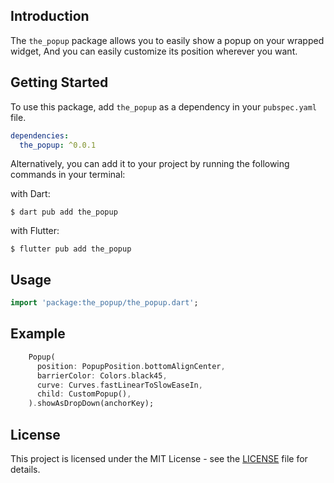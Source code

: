 ## Introduction

The `the_popup` package allows you to easily show a popup on your wrapped widget,
And you can easily customize its position wherever you want.

## Getting Started

To use this package, add `the_popup` as a dependency in your `pubspec.yaml` file.

```yaml
dependencies:
  the_popup: ^0.0.1
```

Alternatively, you can add it to your project by running the following commands in your terminal:

with Dart:

```shell
$ dart pub add the_popup
```

with Flutter:

```shell
$ flutter pub add the_popup
```

## Usage

```dart
import 'package:the_popup/the_popup.dart';
```

## Example

```dart
    Popup(
      position: PopupPosition.bottomAlignCenter,
      barrierColor: Colors.black45,
      curve: Curves.fastLinearToSlowEaseIn,
      child: CustomPopup(),
    ).showAsDropDown(anchorKey);
```

## License

This project is licensed under the MIT License - see the [LICENSE](https://github.com/yalong0521/the_popup/blob/master/LICENSE "LICENSE") file for details.